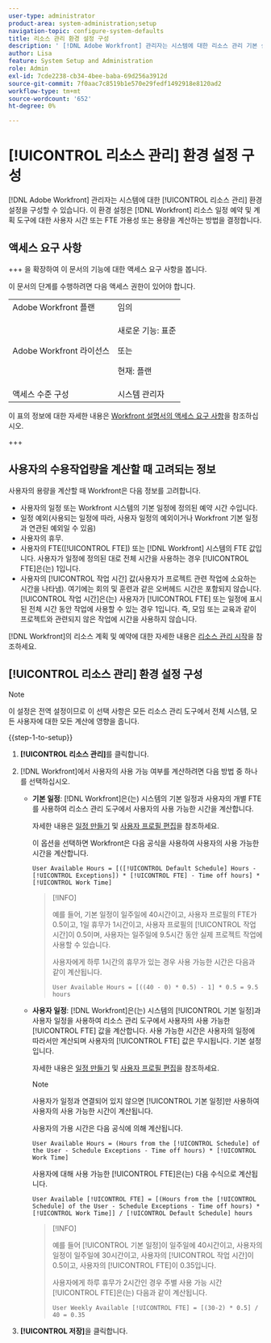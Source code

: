 ```yaml
---
user-type: administrator
product-area: system-administration;setup
navigation-topic: configure-system-defaults
title: 리소스 관리 환경 설정 구성
description: ' [!DNL Adobe Workfront] 관리자는 시스템에 대한 리소스 관리 기본 설정을 구성할 수 있습니다. 이러한 리소스 관리 환경 설정은  [!DNL Workfront] 리소스 예약 및 계획 도구에 대한 사용자 가용성 또는 용량 및 FTE를 계산하는 방법을 결정합니다.'
author: Lisa
feature: System Setup and Administration
role: Admin
exl-id: 7cde2238-cb34-4bee-baba-69d256a3912d
source-git-commit: 7f0aac7c8519b1e570e29fedf1492918e8120ad2
workflow-type: tm+mt
source-wordcount: '652'
ht-degree: 0%

---
```


# [!UICONTROL 리소스 관리] 환경 설정 구성

<!-- Audited: 5/2025 -->

<!--Linked to lots of articles for resource planning and LINKED TO CONTEXT SENSITIVE HELP - DO NOT CHANGE OR REMOVE!</p>
Edit the first part, once they add more settings in the Res Management Preferences - right now, only the FTE calculation is the
-->

[!DNL Adobe Workfront] 관리자는 시스템에 대한 [!UICONTROL 리소스 관리] 환경 설정을 구성할 수 있습니다. 이 환경 설정은 [!DNL Workfront] 리소스 일정 예약 및 계획 도구에 대한 사용자 시간 또는 FTE 가용성 또는 용량을 계산하는 방법을 결정합니다.

## 액세스 요구 사항

+++ 을 확장하여 이 문서의 기능에 대한 액세스 요구 사항을 봅니다.

이 문서의 단계를 수행하려면 다음 액세스 권한이 있어야 합니다.

<table style="table-layout:auto"> 
 <col> 
 <col> 
 <tbody> 
  <tr> 
   <td role="rowheader">Adobe Workfront 플랜</td> 
   <td>임의</td> 
  </tr> 
  <tr> 
   <td role="rowheader">Adobe Workfront 라이선스</td> 
   <td><p>새로운 기능: 표준</p>
   또는
   <p>현재: 플랜</p>
   </td> 
  </tr> 
  <tr> 
   <td role="rowheader">액세스 수준 구성</td> 
   <td>시스템 관리자</td>
  </tr> 
 </tbody> 
</table>

이 표의 정보에 대한 자세한 내용은 [Workfront 설명서의 액세스 요구 사항](/help/quicksilver/administration-and-setup/add-users/access-levels-and-object-permissions/access-level-requirements-in-documentation.md)을 참조하십시오.

+++

## 사용자의 수용작업량을 계산할 때 고려되는 정보

사용자의 용량을 계산할 때 Workfront은 다음 정보를 고려합니다.

* 사용자의 일정 또는 Workfront 시스템의 기본 일정에 정의된 예약 시간 수입니다.
* 일정 예외(사용되는 일정에 따라, 사용자 일정의 예외이거나 Workfront 기본 일정과 연관된 예외일 수 있음)
* 사용자의 휴무.
* 사용자의 FTE([!UICONTROL FTE]) 또는 [!DNL Workfront] 시스템의 FTE 값입니다. 사용자가 일정에 정의된 대로 전체 시간을 사용하는 경우 [!UICONTROL FTE]은(는) 1입니다.
* 사용자의 [!UICONTROL 작업 시간] 값(사용자가 프로젝트 관련 작업에 소요하는 시간을 나타냄). 여기에는 회의 및 훈련과 같은 오버헤드 시간은 포함되지 않습니다. [!UICONTROL 작업 시간]은(는) 사용자가 [!UICONTROL FTE] 또는 일정에 표시된 전체 시간 동안 작업에 사용할 수 있는 경우 1입니다. 즉, 모임 또는 교육과 같이 프로젝트와 관련되지 않은 작업에 시간을 사용하지 않습니다.


[!DNL Workfront]의 리소스 계획 및 예약에 대한 자세한 내용은 [리소스 관리 시작](../../../resource-mgmt/resource-mgmt-overview/get-started-resource-management.md)을 참조하세요.


## [!UICONTROL 리소스 관리] 환경 설정 구성

>[!NOTE]
>
>이 설정은 전역 설정이므로 이 선택 사항은 모든 리소스 관리 도구에서 전체 시스템, 모든 사용자에 대한 모든 계산에 영향을 줍니다.

{{step-1-to-setup}}

1. **[!UICONTROL 리소스 관리]**&#x200B;를 클릭합니다.
1. [!DNL Workfront]에서 사용자의 사용 가능 여부를 계산하려면 다음 방법 중 하나를 선택하십시오.

   * **기본 일정**: [!DNL Workfront]은(는) 시스템의 기본 일정과 사용자의 개별 FTE를 사용하여 리소스 관리 도구에서 사용자의 사용 가능한 시간을 계산합니다.

     자세한 내용은 [일정 만들기](../../../administration-and-setup/set-up-workfront/configure-timesheets-schedules/create-schedules.md) 및 [사용자 프로필 편집](../../../administration-and-setup/add-users/create-and-manage-users/edit-a-users-profile.md)을 참조하세요.

     이 옵션을 선택하면 Workfront은 다음 공식을 사용하여 사용자의 사용 가능한 시간을 계산합니다.


     `User Available Hours = [([!UICONTROL Default Schedule] Hours - [!UICONTROL Exceptions]) * [!UICONTROL FTE] - Time off hours] * [!UICONTROL Work Time]`


     >[!INFO]
     >
     >예를 들어, 기본 일정이 일주일에 40시간이고, 사용자 프로필의 FTE가 0.5이고, 1일 휴무가 1시간이고, 사용자 프로필의 [!UICONTROL 작업 시간]이 0.5이며, 사용자는 일주일에 9.5시간 동안 실제 프로젝트 작업에 사용할 수 있습니다.
     >
     >사용자에게 하루 1시간의 휴무가 있는 경우 사용 가능한 시간은 다음과 같이 계산됩니다.
     >
     >
     >`User Available Hours = [((40 - 0) * 0.5) - 1] * 0.5 = 9.5 hours`
     >

     <!--This used to be the calculation before we implemented the Work Time field: 
    
      ```
      User Available Hours = ([!UICONTROL Default Schedule] Hours - Exceptions) * FTE - Time off hours
      ```

      >[!INFO]
      >
      > For example, if the [!UICONTROL Default Schedule] is 40 hours a week and the [!UICONTROL FTE] in the profile of the user is 0.5, the user is available to work for 20 hours a week.
      >If the user has 1 hour of Time off one day, their Available Hours will be calculated as follows:
      >
      >```
      >User Available Hours = [(40 - 0) * 0.5)] - 1 = 19 hours
      >```
      -->



     <!--      
      <li data-mc-conditions="QuicksilverOrClassic.Draft mode"><p>In the Production environment: (NOTE: this is the old way it was working, before the 22.2 release)</p><p><code>User Available Hours = (Default Schedule Hours - (Schedule Exceptions + Time off hours)) * User FTE value</code></p>      
      <div class="example" data-mc-autonum="<b>Example: </b>">      
      <span class="autonumber"><span><b>Example: </b></span></span>      
      <div>      
      <p>For example, if the Default Schedule is 40 hours a week and the FTE in the profile of the user is 0.5, the user is available to work for 20 hours a week.</p>      
      <p>If the user has 1 hour of Time off one day, their Available Hours will be calculated as follows:</p>      
      <p><code>User Daily Available Hours = (40 - 1)* 0.5 = 19.5 hours</code></p>      
      </div>      
      </div></li>      
      -->

   * **사용자 일정**: [!DNL Workfront]은(는) 시스템의 [!UICONTROL 기본 일정]과 사용자 일정을 사용하여 리소스 관리 도구에서 사용자의 사용 가능한 [!UICONTROL FTE] 값을 계산합니다. 사용 가능한 시간은 사용자의 일정에 따라서만 계산되며 사용자의 [!UICONTROL FTE] 값은 무시됩니다. 기본 설정입니다.

     자세한 내용은 [일정 만들기](../../../administration-and-setup/set-up-workfront/configure-timesheets-schedules/create-schedules.md) 및 [사용자 프로필 편집](../../../administration-and-setup/add-users/create-and-manage-users/edit-a-users-profile.md)을 참조하세요.

     >[!NOTE]
     >
     >사용자가 일정과 연결되어 있지 않으면 [!UICONTROL 기본 일정]만 사용하여 사용자의 사용 가능한 시간이 계산됩니다.

     사용자의 가용 시간은 다음 공식에 의해 계산됩니다.


     `User Available Hours = (Hours from the [!UICONTROL Schedule] of the User - Schedule Exceptions - Time off hours) * [!UICONTROL Work Time]`


     사용자에 대해 사용 가능한 [!UICONTROL FTE]은(는) 다음 수식으로 계산됩니다.


     `User Available [!UICONTROL FTE] = [(Hours from the [!UICONTROL Schedule] of the User - Schedule Exceptions - Time off hours) * [!UICONTROL Work Time]] / [!UICONTROL Default Schedule] hours`


     >[!INFO]
     >
     >예를 들어 [!UICONTROL 기본 일정]이 일주일에 40시간이고, 사용자의 일정이 일주일에 30시간이고, 사용자의 [!UICONTROL 작업 시간]이 0.5이고, 사용자의 [!UICONTROL FTE]이 0.35입니다.
     >
     >사용자에게 하루 휴무가 2시간인 경우 주별 사용 가능 시간 [!UICONTROL FTE]은(는) 다음과 같이 계산됩니다.
     >
     >
     >`User Weekly Available [!UICONTROL FTE] = [(30-2) * 0.5] / 40 = 0.35`
     >

     <!--This used to be the calculation before we implemented the Work Time field: 
      

      The Available hours for the user are calculated by the following formula:

      ```
      User Available Hours = Hours from the [!UICONTROL Schedule] of the User - [!UICONTROL Schedule Exceptions] - Time off hours
      ```  

      The Available [!UICONTROL FTE] for the user is calculated by the following formula:

      ```
      User Available [!UICONTROL FTE] = (Hours from the [!UICONTROL Schedule] of the User - [!UICONTROL Schedule Exceptions] - Time off hours) / [!UICONTROL Default Schedule] hours
      ```

      >[!INFO]
      >
      >For example, if the [!UICONTROL Default Schedule] is 40 hours a week and the schedule of the user is 30 hours a week, the [!UICONTROL FTE] of the user is 0.70.
      >  
      >If the user has 2 hours of Time off one day, their Weekly Available [!UICONTROL FTE] will be calculated as follows:
      > 
      >```
      >User Weekly Available [!UICONTROL FTE] = (30-2) / 40 = 0.70
      >```
      -->

1. **[!UICONTROL 저장]**&#x200B;을 클릭합니다.
